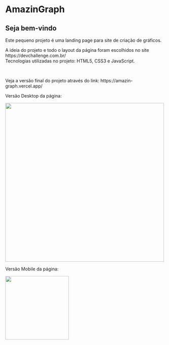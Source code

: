 <h1>AmazinGraph</h1>

<h2>Seja bem-vindo</h2>

<p>Este pequeno projeto é uma landing page para site de criação de gráficos.</p>

<p>A ideia do projeto e todo o layout da página foram escolhidos no site https://devchallenge.com.br/<br>
Tecnologias utilizadas no projeto: HTML5, CSS3 e JavaScript.</p><br>

<p>Veja a versão final do projeto através do link: https://amazin-graph.vercel.app/</p>

<p>Versão Desktop da página:</p>
<img src="https://user-images.githubusercontent.com/54873732/103051032-8e3fc980-4574-11eb-83f5-d170fbf684eb.png" width="500">

<p>Versão Mobile da página:</p>
<img src="https://user-images.githubusercontent.com/54873732/103051231-1e7e0e80-4575-11eb-8c82-dd1b4636dc8e.png" width="200">
